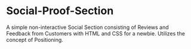 # Social-Proof-Section
A simple non-interactive Social Section consisting of Reviews and Feedback from Customers with HTML and CSS for a newbie. Utilizes the concept of Positioning. 
